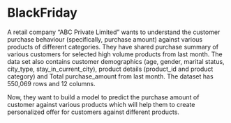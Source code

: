 # BlackFriday

A retail company “ABC Private Limited” wants to understand the customer purchase behaviour (specifically, purchase amount) against various products of different categories. They have shared purchase summary of various customers for selected high volume products from last month. The data set also contains customer demographics (age, gender, marital status, city_type, stay_in_current_city), product details (product_id and product category) and Total purchase_amount from last month. The dataset has 550,069 rows and 12 columns.

Now, they want to build a model to predict the purchase amount of customer against various products which will help them to create personalized offer for customers against different products.
